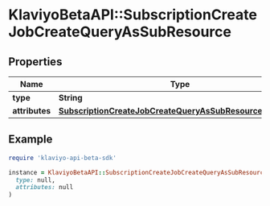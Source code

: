 # KlaviyoBetaAPI::SubscriptionCreateJobCreateQueryAsSubResource

## Properties

| Name | Type | Description | Notes |
| ---- | ---- | ----------- | ----- |
| **type** | **String** |  |  |
| **attributes** | [**SubscriptionCreateJobCreateQueryAsSubResourceAttributes**](SubscriptionCreateJobCreateQueryAsSubResourceAttributes.md) |  |  |

## Example

```ruby
require 'klaviyo-api-beta-sdk'

instance = KlaviyoBetaAPI::SubscriptionCreateJobCreateQueryAsSubResource.new(
  type: null,
  attributes: null
)
```

